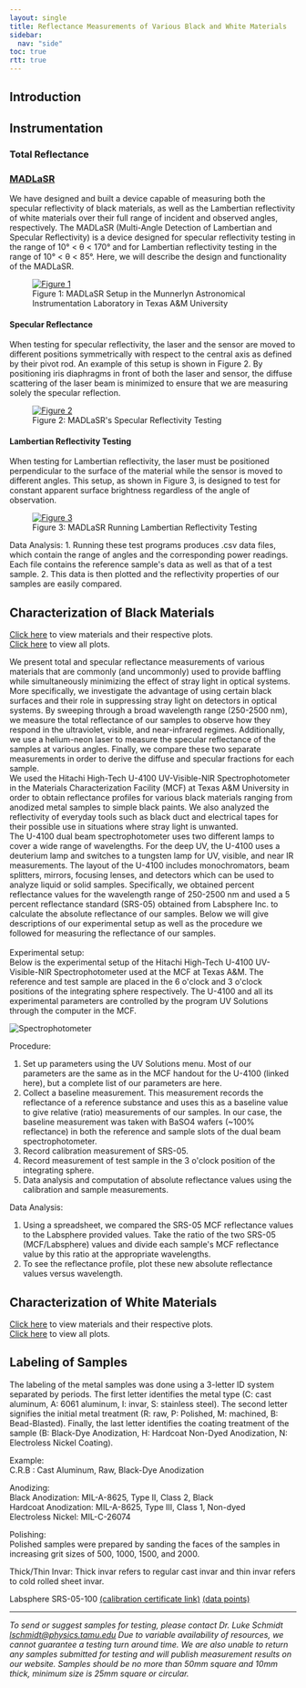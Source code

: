 ```yaml
---
layout: single
title: Reflectance Measurements of Various Black and White Materials
sidebar:
  nav: "side"
toc: true
rtt: true
---
```

## Introduction

## Instrumentation

### Total Reflectance

### [MADLaSR](/instruments/madlasr/)
We have designed and built a device capable of measuring both the specular reflectivity of black materials, as well as the Lambertian reflectivity of white materials over their full range of incident and observed angles, respectively. The MADLaSR (Multi-Angle Detection of Lambertian and Specular Reflectivity) is a device designed for specular reflectivity testing in the range of 10° < θ < 170° and for Lambertian reflectivity testing in the range of 10° < θ < 85°. Here, we will describe the design and functionality of the MADLaSR.  
<figure>
  <a href="/instruments/assets/madlasr1.jpg" target="_blank">
  <img src="/instruments/assets/madlasr1.jpg" alt="Figure 1"></a>
  <figcaption>Figure 1: MADLaSR Setup in the Munnerlyn Astronomical Instrumentation Laboratory in Texas A&M University</figcaption>
</figure>

#### Specular Reflectance
When testing for specular reflectivity, the laser and the sensor are moved to different positions symmetrically with respect to the central axis as defined by their pivot rod. An example of this setup is shown in Figure 2. By positioning iris diaphragms in front of both the laser and sensor, the diffuse scattering of the laser beam is minimized to ensure that we are measuring solely the specular reflection.  
<figure>
  <a href="/instruments/assets/madlasr2.jpg" target="_blank">
  <img src="/instruments/assets/madlasr2.jpg" alt="Figure 2"></a>
  <figcaption>Figure 2: MADLaSR's Specular Reflectivity Testing</figcaption>
</figure>

#### Lambertian Reflectivity Testing  
When testing for Lambertian reflectivity, the laser must be positioned perpendicular to the surface of the material while the sensor is moved to different angles. This setup, as shown in Figure 3, is designed to test for constant apparent surface brightness regardless of the angle of observation.  
<figure><a href="/instruments/assets/madlasr3.jpg" target="_blank">
  <img src="/instruments/assets/madlasr3.jpg" alt="Figure 3"></a>
  <figcaption>Figure 3: MADLaSR Running Lambertian Reflectivity Testing</figcaption>
</figure>
Data Analysis:  
1. Running these test programs produces .csv data files, which contain the range of angles and the corresponding power readings. Each file contains the reference sample's data as well as that of a test sample.  
2. This data is then plotted and the reflectivity properties of our samples are easily compared.  


## Characterization of Black Materials  
[Click here](/instruments/samples/) to view materials and their respective plots.  
[Click here](/instruments/reflectance_plots/) to view all plots.  

We present total and specular reflectance measurements of various materials that are commonly (and uncommonly) used to provide baffling while simultaneously minimizing the effect of stray light in optical systems. More specifically, we investigate the advantage of using certain black surfaces and their role in suppressing stray light on detectors in optical systems. By sweeping through a broad wavelength range (250-2500 nm), we measure the total reflectance of our samples to observe how they respond in the ultraviolet, visible, and near-infrared regimes. Additionally, we use a helium-neon laser to measure the specular reflectance of the samples at various angles. Finally, we compare these two separate measurements in order to derive the diffuse and specular fractions for each sample.  
We used the Hitachi High-Tech U-4100 UV-Visible-NIR Spectrophotometer in the Materials Characterization Facility (MCF) at Texas A&M University in order to obtain reflectance profiles for various black materials ranging from anodized metal samples to simple black paints. We also analyzed the reflectivity of everyday tools such as black duct and electrical tapes for their possible use in situations where stray light is unwanted.  
The U-4100 dual beam spectrophotometer uses two different lamps to cover a wide range of wavelengths. For the deep UV, the U-4100 uses a deuterium lamp and switches to a tungsten lamp for UV, visible, and near IR measurements. The layout of the U-4100 includes monochromators, beam splitters, mirrors, focusing lenses, and detectors which can be used to analyze liquid or solid samples. Specifically, we obtained percent reflectance values for the wavelength range of 250-2500 nm and used a 5 percent reflectance standard (SRS-05) obtained from Labsphere Inc. to calculate the absolute reflectance of our samples. Below we will give descriptions of our experimental setup as well as the procedure we followed for measuring the reflectance of our samples.  
<br>
Experimental setup:  
Below is the experimental setup of the Hitachi High-Tech U-4100 UV-Visible-NIR Spectrophotometer used at the MCF at Texas A&M. The reference and test sample are placed in the 6 o'clock and 3 o'clock positions of the integrating sphere respectively. The U-4100 and all its experimental parameters are controlled by the program UV Solutions through the computer in the MCF.  

<figure style="margin:auto;">
  <img src="/instruments/assets/UV-Vis-NIR_IntegratingSphere.png" alt="Spectrophotometer" style="max-width: 70%">
</figure>

Procedure:  
1. Set up parameters using the UV Solutions menu. Most of our parameters are the same as in the MCF handout for the U-4100 (linked here), but a complete list of our parameters are here.  
2. Collect a baseline measurement. This measurement records the reflectance of a reference substance and uses this as a baseline value to give relative (ratio) measurements of our samples. In our case, the baseline measurement was taken with BaSO4 wafers (~100% reflectance) in both the reference and sample slots of the dual beam spectrophotometer.  
3. Record calibration measurement of SRS-05.  
4. Record measurement of test sample in the 3 o'clock position of the integrating sphere.  
5. Data analysis and computation of absolute reflectance values using the calibration and sample measurements.  

Data Analysis:
1. Using a spreadsheet, we compared the SRS-05 MCF reflectance values to the Labsphere provided values. Take the ratio of the two SRS-05 (MCF/Labsphere) values and divide each sample's MCF reflectance value by this ratio at the appropriate wavelengths.  
2. To see the reflectance profile, plot these new absolute reflectance values versus wavelength.  


## Characterization of White Materials

[Click here]() to view materials and their respective plots.  
[Click here]() to view all plots.  

## Labeling of Samples 
The labeling of the metal samples was done using a 3-letter ID system separated by periods. The first letter identifies the metal type (C: cast aluminum, A: 6061 aluminum, I: invar, S: stainless steel). The second letter signifies the initial metal treatment (R: raw, P: Polished, M: machined, B: Bead-Blasted). Finally, the last letter identifies the coating treatment of the sample (B: Black-Dye Anodization, H: Hardcoat Non-Dyed Anodization, N: Electroless Nickel Coating).  

Example:  
C.R.B : Cast Aluminum, Raw, Black-Dye Anodization  

Anodizing:  
Black Anodization: MIL-A-8625, Type II, Class 2, Black  
Hardcoat Anodization: MIL-A-8625, Type III, Class 1, Non-dyed  
Electroless Nickel: MIL-C-26074  

Polishing:  
Polished samples were prepared by sanding the faces of the samples in increasing grit sizes of 500, 1000, 1500, and 2000.  

Thick/Thin Invar: Thick invar refers to regular cast invar and thin invar refers to cold rolled sheet invar.  

Labsphere SRS-05-100 [(calibration certificate link)](/instruments/assets/DC13C-0276.pdf) [(data points)](/instruments/assets/SRS-05.txt)  

---

*To send or suggest samples for testing, please contact Dr. Luke Schmidt [lschmidt@physics.tamu.edu](mailto:lschmidt@physics.tamu.edu) Due to variable availability of resources, we cannot guarantee a testing turn around time. We are also unable to return any samples submitted for testing and will publish measurement results on our website. Samples should be no more than 50mm square and 10mm thick, minimum size is 25mm square or circular.*